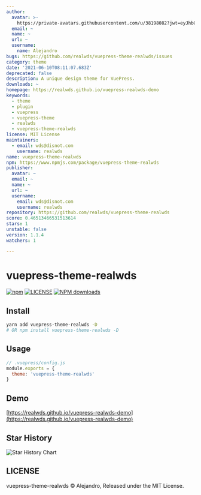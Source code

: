 ```yaml
---
author:
  avatar: >-
    https://private-avatars.githubusercontent.com/u/38198082?jwt=eyJhbGciOiJIUzI1NiIsInR5cCI6IkpXVCJ9.eyJpc3MiOiJnaXRodWIuY29tIiwiYXVkIjoicmF3LmdpdGh1YnVzZXJjb250ZW50LmNvbSIsImtleSI6ImtleTEiLCJleHAiOjE3MzQ2NzM4MDAsIm5iZiI6MTczNDY3MjYwMCwicGF0aCI6Ii91LzM4MTk4MDgyIn0.zVVjnS9YuRYMv4ulEbH3MT_5gQtjlJG0ZmmQS0vfKRo&v=4
  email: ~
  name: ~
  url: ~
  username:
    name: Alejandro
bugs: https://github.com/realwds/vuepress-theme-realwds/issues
category: theme
date: '2021-06-10T08:11:07.683Z'
deprecated: false
description: A unique design theme for VuePress.
downloads: ~
homepage: https://realwds.github.io/vuepress-realwds-demo
keywords:
  - theme
  - plugin
  - vuepress
  - vuepress-theme
  - realwds
  - vuepress-theme-realwds
license: MIT License
maintainers:
  - email: wds@disnot.com
    username: realwds
name: vuepress-theme-realwds
npm: https://www.npmjs.com/package/vuepress-theme-realwds
publisher:
  avatar: ~
  email: ~
  name: ~
  url: ~
  username:
    email: wds@disnot.com
    username: realwds
repository: https://github.com/realwds/vuepress-theme-realwds
score: 0.46513466531513614
stars: 1
unstable: false
version: 1.1.4
watchers: 1

---
```


# vuepress-theme-realwds

[![npm](https://img.shields.io/npm/v/vuepress-theme-realwds.svg)](https://www.npmjs.com/package/vuepress-theme-realwds)
[![LICENSE](https://img.shields.io/npm/l/vuepress-theme-realwds.svg)](https://github.com/realwds/vuepress-theme-realwds/blob/master/LICENSE)
[![NPM downloads](https://badgen.net/npm/dm/vuepress-theme-realwds)](https://npmjs.com/package/vuepress-theme-realwds)


## Install

``` sh
yarn add vuepress-theme-realwds -D
# OR npm install vuepress-theme-realwds -D
```

## Usage

``` js
// .vuepress/config.js
module.exports = {
  theme: 'vuepress-theme-realwds'
}
```

## Demo

[https://realwds.github.io/vuepress-realwds-demo](https://realwds.github.io/vuepress-realwds-demo)

## Star History

![Star History Chart](https://api.star-history.com/svg?repos=realwds/vuepress-theme-realwds&type=Date)

## LICENSE

vuepress-theme-realwds © Alejandro, Released under the MIT License.
